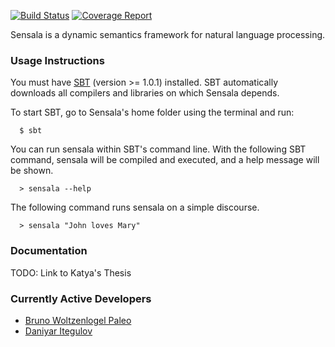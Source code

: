 [![Build Status](https://gitlab.com/aossie/Sensala/badges/develop/pipeline.svg)](https://gitlab.com/aossie/Sensala/commits/develop)
[![Coverage Report](https://gitlab.com/aossie/Sensala/badges/develop/coverage.svg)](https://gitlab.com/aossie/Sensala/commits/develop)


Sensala is a dynamic semantics framework for natural language processing. 


### Usage Instructions

You must have [SBT](http://www.scala-sbt.org/release/docs/Getting-Started/Setup.html) (version >= 1.0.1) installed. SBT automatically downloads all compilers and libraries on which Sensala depends.

To start SBT, go to Sensala's home folder using the terminal and run:

```
  $ sbt
```

You can run sensala within SBT's command line. With the following SBT command, sensala will be compiled and executed, and a help message will be shown.

```  
  > sensala --help
```

The following command runs sensala on a simple discourse.
  

```
  > sensala "John loves Mary"
```

### Documentation

TODO: Link to Katya's Thesis


### Currently Active Developers

 * [Bruno Woltzenlogel Paleo](https://github.com/Ceilican/)
 * [Daniyar Itegulov](https://github.com/itegulov/)



